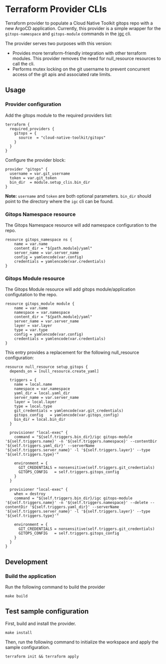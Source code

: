 # Terraform Provider CLIs

Terraform provider to populate a Cloud Native Toolkit gitops repo with a new ArgoCD
application. Currently, this provider is a simple wrapper for the `gitops-namespace`
and `gitops-module` commands in the [igc](https://github.com/cloud-native-toolkit/ibm-garage-cloud-cli) cli.

The provider serves two purposes with this version:

- Provides more terraform-friendly integration with other terraform modules. This provider removes the need for null_resource resources to call the cli.
- Performs mutex locking on the git username to prevent concurrent access of the git apis and associated rate limits.

## Usage

### Provider configuration

Add the gitops module to the required providers list:

```hcl
terraform {
  required_providers {
    gitops = {
      source  = "cloud-native-toolkit/gitops"
    }
  }
}
```

Configure the provider block:

```hcl
provider "gitops" {
  username = var.git_username
  token = var.git_token
  bin_dir  = module.setup_clis.bin_dir
}
```

**Note:** `username` and `token` are both optional parameters. `bin_dir` should point to the directory where the `igc` cli can be found.

### Gitops Namespace resource

The Gitops Namespace resource will add namespace configuration to the repo.

```hcl
resource gitops_namespace ns {
    name = var.name
    content_dir = "${path.module}/yaml"
    server_name = var.server_name
    config = yamlencode(var.config)
    credentials = yamlencode(var.credentials)
}
```

### Gitops Module resource

The Gitops Module resource will add gitops module/application configutation to the repo.

```hcl
resource gitops_module module {
    name = var.name
    namespace = var.namespace
    content_dir = "${path.module}/yaml"
    server_name = var.server_name
    layer = var.layer
    type = var.type
    config = yamlencode(var.config)
    credentials = yamlencode(var.credentials)
}
```

This entry provides a replacement for the following null_resource configuration:

```hcl
resource null_resource setup_gitops {
  depends_on = [null_resource.create_yaml]

  triggers = {
    name = local.name
    namespace = var.namespace
    yaml_dir = local.yaml_dir
    server_name = var.server_name
    layer = local.layer
    type = local.type
    git_credentials = yamlencode(var.git_credentials)
    gitops_config   = yamlencode(var.gitops_config)
    bin_dir = local.bin_dir
  }

  provisioner "local-exec" {
    command = "${self.triggers.bin_dir}/igc gitops-module '${self.triggers.name}' -n '${self.triggers.namespace}' --contentDir '${self.triggers.yaml_dir}' --serverName '${self.triggers.server_name}' -l '${self.triggers.layer}' --type '${self.triggers.type}'"

    environment = {
      GIT_CREDENTIALS = nonsensitive(self.triggers.git_credentials)
      GITOPS_CONFIG   = self.triggers.gitops_config
    }
  }

  provisioner "local-exec" {
    when = destroy
    command = "${self.triggers.bin_dir}/igc gitops-module '${self.triggers.name}' -n '${self.triggers.namespace}' --delete --contentDir '${self.triggers.yaml_dir}' --serverName '${self.triggers.server_name}' -l '${self.triggers.layer}' --type '${self.triggers.type}'"

    environment = {
      GIT_CREDENTIALS = nonsensitive(self.triggers.git_credentials)
      GITOPS_CONFIG   = self.triggers.gitops_config
    }
  }
}
```

## Development

### Build the application

Run the following command to build the provider

```shell
make build
```

## Test sample configuration

First, build and install the provider.

```shell
make install
```

Then, run the following command to initialize the workspace and apply the sample configuration.

```shell
terraform init && terraform apply
```
